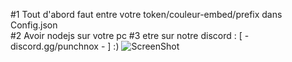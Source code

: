 #1 Tout d'abord faut entre votre token/couleur-embed/prefix dans Config.json  
#2 Avoir nodejs sur votre pc 
#3 etre sur notre discord : [ - discord.gg/punchnox - ] :)
![ScreenShot](https://cdn.discordapp.com/attachments/766258846733172747/784814905332989952/Sans_titre_3.gif)
